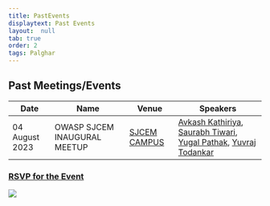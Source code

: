 ```yaml
---
title: PastEvents
displaytext: Past Events
layout:  null
tab: true
order: 2
tags: Palghar
---
```


## Past Meetings/Events


| Date | Name | Venue | Speakers |
| --- | --- | --- | --- |
| 04 August 2023 | OWASP SJCEM INAUGURAL MEETUP | [SJCEM CAMPUS](https://goo.gl/maps/7m4h94sBRYznxcYF9) | [Avkash Kathiriya](https://www.linkedin.com/in/avkash-kathiriya/), [Saurabh Tiwari](https://www.linkedin.com/in/saurabh-tiwari-5315801b5/), [Yugal Pathak](https://www.linkedin.com/in/yugal-p-b69675130/), [Yuvraj Todankar](https://www.linkedin.com/in/yuvraj-todankar-72641b248/) | 

### [RSVP for the Event](https://www.meetup.com/owasp-st-john-college-of-engineering-and-management-chapter/events/295171348) 




<img src="assets/images/Final.jpeg" />
